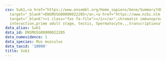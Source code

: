 ```yaml
---
csv: Sub1,<a href="https://www.ensembl.org/Homo_sapiens/Gene/Summary?db=core;g=ENSMUSG00000022205"
  target="_blank">ENSMUSG00000022205</a>,<a href="https://www.ncbi.nlm.nih.gov/pubmed/25450459"
  target="_blank"><i class="fas fa-file"></i></a>",chromatin immunoprecipitation assay,direct
  interaction,prime adult stage, testis, Spermatocyte,,,transcriptional regulation,
data_alias: Sub1
data_id: ENSMUSG00000022205
data_numevidence: 1
data_species: Mus musculus
data_taxid: '10090'
title: Sub1
---
```

